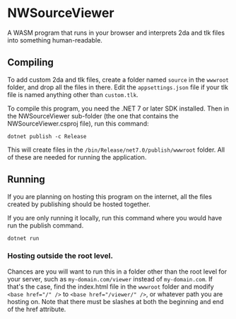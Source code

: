 # NWSourceViewer

A WASM program that runs in your browser and interprets 2da and tlk files into something human-readable.

## Compiling

To add custom 2da and tlk files, create a folder named `source` in the `wwwroot` folder, and drop all the files in there. Edit the `appsettings.json` file if your tlk file is named anything other than `custom.tlk`.

To compile this program, you need the .NET 7 or later SDK installed. Then in the NWSourceViewer sub-folder (the one that contains the NWSourceViewer.csproj file), run this command:

```
dotnet publish -c Release
```

This will create files in the `/bin/Release/net7.0/publish/wwwroot` folder. All of these are needed for running the application.

## Running

If you are planning on hosting this program on the internet, all the files created by publishing should be hosted together.

If you are only running it locally, run this command where you would have run the publish command.

```
dotnet run
```

### Hosting outside the root level.

Chances are you will want to run this in a folder other than the root level for your server, such as `my-domain.com/viewer` instead of `my-domain.com`. If that's the case, find the index.html file in the `wwwroot` folder and modify `<base href="/" />` to `<base href="/viewer/" />`, or whatever path you are hosting on. Note that there must be slashes at both the beginning and end of the href attribute.